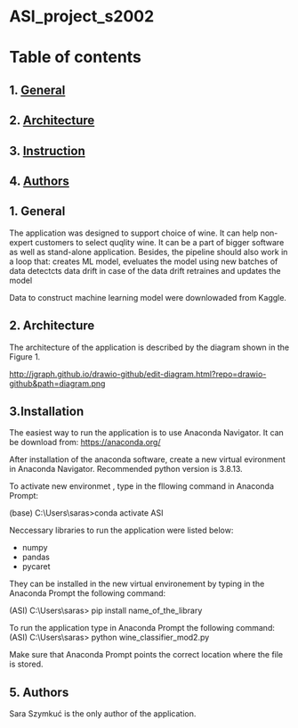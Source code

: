# ASI_project_s2002
# Table of contents
## 1. [General](#general)
## 2. [Architecture](#architecture)
## 3. [Instruction](#instruction)
## 4. [Authors](#authors)

## 1. General <a name="general"></a>
The application was designed to support choice of wine. It can help non-expert customers to select quqlity wine. It can be a part of bigger software as well as stand-alone application. Besides, the pipeline should also work in a loop that: 
creates ML model, 
eveluates the model using new batches of data
detectcts data drift
in case of the data drift retraines and updates the model

Data to construct machine learning model were downlowaded from Kaggle.

## 2. Architecture <a name="architecture"></a>
The architecture of the application is described by the diagram shown in the Figure 1.

http://jgraph.github.io/drawio-github/edit-diagram.html?repo=drawio-github&path=diagram.png
## 3.Installation <a name="installation"></a>

The easiest way to run the application is to use Anaconda Navigator. It can be download from: https://anaconda.org/ 

After installation of the anaconda software, create a new virtual evironment in Anaconda Navigator. Recommended python version is 3.8.13.

To activate new environmet , type in the fllowing command in Anaconda Prompt:

(base) C:\Users\saras>conda activate ASI

Neccessary libraries to run the application were listed below:
- numpy 
- pandas
- pycaret

They can be installed in the new virtual environement by typing in the Anaconda Prompt the following command:

(ASI) C:\Users\saras> pip install name_of_the_library

To run the application type in  Anaconda Prompt the following command:
(ASI) C:\Users\saras> python wine_classifier_mod2.py

Make sure that Anaconda Prompt points the correct location where the file is stored. 


## 5. Authors <a name="authors"></a>
Sara Szymkuć is the only author of the application.
